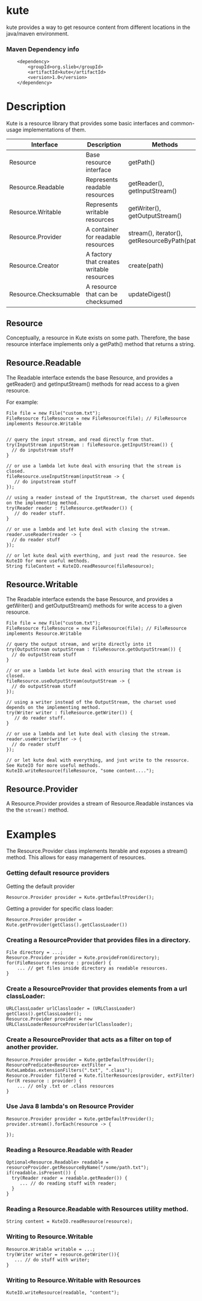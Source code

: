 kute
====

kute provides a way to get resource content from different locations in the java/maven environment.

### Maven Dependency info

        <dependency>
            <groupId>org.slieb</groupId>
            <artifactId>kute</artifactId>
            <version>1.0</version>
        </dependency>

# Description

Kute is a resource library that provides some basic interfaces and common-usage implementations of them. 

  
| Interface             | Description                               | Methods                                       |
|-----------------------|-------------------------------------------|-----------------------------------------------|
| Resource              | Base resource interface                   | getPath()                                     |
| Resource.Readable     | Represents readable resources             | getReader(), getInputStream()                 | 
| Resource.Writable     | Represents writable resources             | getWriter(), getOutputStream()                |
| Resource.Provider     | A container for readable resources        | stream(), iterator(), getResourceByPath(path) |
| Resource.Creator      | A factory that creates writable resources | create(path)                                  |
| Resource.Checksumable | A resource that can be checksumed         | updateDigest()                                |

## Resource

Conceptually, a resource in Kute exists on some path. Therefore, the base resource interface implements 
only a getPath() method that returns a string.  

## Resource.Readable

The Readable interface extends the base Resource, and provides a getReader() and getInputStream() methods 
for read access to a given resource.

For example:

    File file = new File("custom.txt");
    FileResource fileResource = new FileResource(file); // FileResource implements Resource.Writable
    
    
    // query the input stream, and read directly from that.
    try(InputStream inputStream : fileResource.getInputStream()) {
      // do inputstream stuff
    }
        
    // or use a lambda let kute deal with ensuring that the stream is closed.
    fileResource.useInputStream(inputStream -> {
       // do inputstream stuff
    });
    
    // using a reader instead of the InputStream, the charset used depends on the implementing method.
    try(Reader reader : fileResource.getReader()) {
       // do reader stuff.
    }

    // or use a lambda and let kute deal with closing the stream.
    reader.useReader(reader -> {
      // do reader stuff
    });
    
    // or let kute deal with everthing, and just read the resource. See KuteIO for more useful methods.
    String fileContent = KuteIO.readResource(fileResource);
   

## Resource.Writable


The Readable interface extends the base Resource, and provides a getWriter() and getOutputStream() methods 
for write access to a given resource.
 
 
    File file = new File("custom.txt");
    FileResource fileResource = new FileResource(file); // FileResource implements Resource.Writable
    
    // query the output stream, and write directly into it
    try(OutputStream outputStream : fileResource.getOutputStream()) {
      // do outputStream stuff
    }
        
    // or use a lambda let kute deal with ensuring that the stream is closed.
    fileResource.useOutputStream(outputStream -> {
      // do outputStream stuff
    });
    
    // using a writer instead of the OutputStream, the charset used depends on the implementing method.
    try(Writer writer : fileResource.getWriter()) {
       // do reader stuff.
    }

    // or use a lambda and let kute deal with closing the stream.
    reader.useWriter(writer -> {
      // do reader stuff
    });
    
    // or let kute deal with everything, and just write to the resource. See KuteIO for more useful methods.
    KuteIO.writeResource(fileResource, "some content....");
    
## Resource.Provider

A Resource.Provider provides a stream of Resource.Readable instances via the the `stream()` method.       

# Examples

The Resource.Provider class implements Iterable and exposes a stream() method. This allows for easy management of resources.
 
### Getting default resource providers

Getting the default provider

    Resource.Provider provider = Kute.getDefaultProvider();
    
Getting a provider for specific class loader:
 
    Resource.Provider provider = Kute.getProvider(getClass().getClassLoader())
        

### Creating a ResourceProvider that provides files in a directory.

    File directory = ...;
    Resource.Provider provider = Kute.provideFrom(directory);
    for(FileResource resource : provider) {
        ... // get files inside directory as readable resources.
    }

### Create a ResourceProvider that provides elements from a url classLoader:

    URLClassLoader urlClassloader = (URLClassLoader) getClass().getClassLoader();
    Resource.Provider provider = new URLClassLoaderResourceProvider(urlClassloader);
    
### Create a ResourceProvider that acts as a filter on top of another provider.

    Resource.Provider provider = Kute.getDefaultProvider();
    ResourcePredicate<Resource> extFilter = KuteLambdas.extensionFilters(".txt", ".class");
    Resource.Provider filtered = Kute.filterResources(provider, extFilter)
    for(R resource : provider) {
        ... // only .txt or .class resources 
    }
    
### Use Java 8 lambda's on Resource Provider

    Resource.Provider provider = Kute.getDefaultProvider();
    provider.stream().forEach(resource -> {
       
    });


### Reading a Resource.Readable with Reader

    Optional<Resource.Readable> readable = resourceProvider.getResourceByName("/some/path.txt");
    if(readable.isPresent()) {
      try(Reader reader = readable.getReader()) {
         ... // do reading stuff with reader;
      }
    }
 
### Reading a Resource.Readable with Resources utility method.

    String content = KuteIO.readResource(resource);
    
### Writing to Resource.Writable

    Resource.Writable writable = ...;
    try(Writer writer = resource.getWriter()){ 
       ... // do stuff with writer;
    }
    
### Writing to Resource.Writable with Resources

    KuteIO.writeResource(readable, "content");
